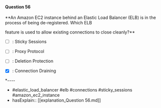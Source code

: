 #### Question  56

**An Amazon EC2 instance behind an Elastic Load Balancer (ELB) is in the process of being de-registered. Which ELB

feature is used to allow existing connections to close cleanly?**

- [ ] :  Sticky Sessions

- [ ] :  Proxy Protocol

- [ ] :  Deletion Protection

- [x] :  Connection Draining

*----

- #elastic_load_balancer #elb #connections #sticky_sessions #amazon_ec2_instance
- hasExplain:: [[explanation_Question  56.md]]

